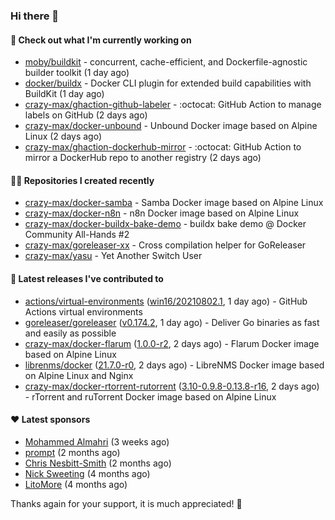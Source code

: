 ### Hi there 👋

#### 👷 Check out what I'm currently working on

- [moby/buildkit](https://github.com/moby/buildkit) - concurrent, cache-efficient, and Dockerfile-agnostic builder toolkit (1 day ago)
- [docker/buildx](https://github.com/docker/buildx) - Docker CLI plugin for extended build capabilities with BuildKit (1 day ago)
- [crazy-max/ghaction-github-labeler](https://github.com/crazy-max/ghaction-github-labeler) - :octocat: GitHub Action to manage labels on GitHub (2 days ago)
- [crazy-max/docker-unbound](https://github.com/crazy-max/docker-unbound) - Unbound Docker image based on Alpine Linux (2 days ago)
- [crazy-max/ghaction-dockerhub-mirror](https://github.com/crazy-max/ghaction-dockerhub-mirror) - :octocat: GitHub Action to mirror a DockerHub repo to another registry (2 days ago)

#### 👨‍💻 Repositories I created recently

- [crazy-max/docker-samba](https://github.com/crazy-max/docker-samba) - Samba Docker image based on Alpine Linux
- [crazy-max/docker-n8n](https://github.com/crazy-max/docker-n8n) - n8n Docker image based on Alpine Linux
- [crazy-max/docker-buildx-bake-demo](https://github.com/crazy-max/docker-buildx-bake-demo) - buildx bake demo @ Docker Community All-Hands #2
- [crazy-max/goreleaser-xx](https://github.com/crazy-max/goreleaser-xx) - Cross compilation helper for GoReleaser
- [crazy-max/yasu](https://github.com/crazy-max/yasu) - Yet Another Switch User

#### 🚀 Latest releases I've contributed to

- [actions/virtual-environments](https://github.com/actions/virtual-environments) ([win16/20210802.1](https://github.com/actions/virtual-environments/releases/tag/win16%2F20210802.1), 1 day ago) - GitHub Actions virtual environments
- [goreleaser/goreleaser](https://github.com/goreleaser/goreleaser) ([v0.174.2](https://github.com/goreleaser/goreleaser/releases/tag/v0.174.2), 1 day ago) - Deliver Go binaries as fast and easily as possible
- [crazy-max/docker-flarum](https://github.com/crazy-max/docker-flarum) ([1.0.0-r2](https://github.com/crazy-max/docker-flarum/releases/tag/1.0.0-r2), 2 days ago) - Flarum Docker image based on Alpine Linux
- [librenms/docker](https://github.com/librenms/docker) ([21.7.0-r0](https://github.com/librenms/docker/releases/tag/21.7.0-r0), 2 days ago) - LibreNMS Docker image based on Alpine Linux and Nginx
- [crazy-max/docker-rtorrent-rutorrent](https://github.com/crazy-max/docker-rtorrent-rutorrent) ([3.10-0.9.8-0.13.8-r16](https://github.com/crazy-max/docker-rtorrent-rutorrent/releases/tag/3.10-0.9.8-0.13.8-r16), 2 days ago) - rTorrent and ruTorrent Docker image based on Alpine Linux

#### ❤️ Latest sponsors
- [Mohammed Almahri](https://github.com/Qourat) (3 weeks ago)
- [prompt](https://github.com/pr-mpt) (2 months ago)
- [Chris Nesbitt-Smith](https://github.com/chrisns) (2 months ago)
- [Nick Sweeting](https://github.com/pirate) (4 months ago)
- [LitoMore](https://github.com/LitoMore) (4 months ago)

Thanks again for your support, it is much appreciated! 🙏
